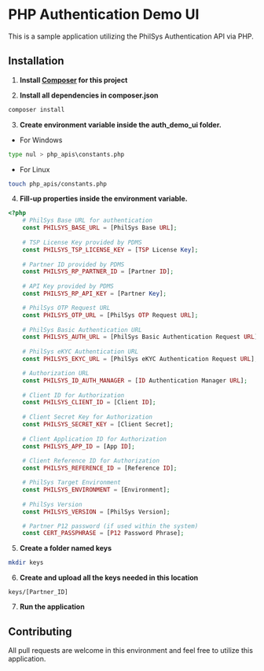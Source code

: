 # PHP Authentication Demo UI

This is a sample application utilizing the PhilSys Authentication API via PHP.

## Installation

1. **Install [Composer](https://getcomposer.org/ "Composer Main Page") for this project**

2. **Install all dependencies in composer.json**

```bash
composer install
```

3. **Create environment variable inside the auth_demo_ui folder.**

- For Windows
```bash
type nul > php_apis\constants.php
```
- For Linux
```bash
touch php_apis/constants.php
```

4. **Fill-up properties inside the environment variable.**

```PHP
<?php
    # PhilSys Base URL for authentication
    const PHILSYS_BASE_URL = [PhilSys Base URL];
    
    # TSP License Key provided by PDMS
    const PHILSYS_TSP_LICENSE_KEY = [TSP License Key];
    
    # Partner ID provided by PDMS
    const PHILSYS_RP_PARTNER_ID = [Partner ID];
    
    # API Key provided by PDMS
    const PHILSYS_RP_API_KEY = [Partner Key];

    # PhilSys OTP Request URL
    const PHILSYS_OTP_URL = [PhilSys OTP Request URL];
    
    # PhilSys Basic Authentication URL
    const PHILSYS_AUTH_URL = [PhilSys Basic Authentication Request URL];
    
    # PhilSys eKYC Authentication URL
    const PHILSYS_EKYC_URL = [PhilSys eKYC Authentication Request URL];

    # Authorization URL
    const PHILSYS_ID_AUTH_MANAGER = [ID Authentication Manager URL];
    
    # Client ID for Authorization
    const PHILSYS_CLIENT_ID = [Client ID];
    
    # Client Secret Key for Authorization
    const PHILSYS_SECRET_KEY = [Client Secret];
    
    # Client Application ID for Authorization
    const PHILSYS_APP_ID = [App ID];
    
    # Client Reference ID for Authorization
    const PHILSYS_REFERENCE_ID = [Reference ID];

    # PhilSys Target Environment
    const PHILSYS_ENVIRONMENT = [Environment];
    
    # PhilSys Version
    const PHILSYS_VERSION = [PhilSys Version];

    # Partner P12 password (if used within the system)
    const CERT_PASSPHRASE = [P12 Password Phrase];
```

5. **Create a folder named keys**

```bash
mkdir keys
```

6. **Create and upload all the keys needed in this location**

```
keys/[Partner_ID]
```

7. **Run the application**

## Contributing

All pull requests are welcome in this environment and feel free to utilize this application.
